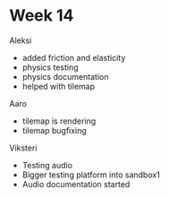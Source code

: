 # Week 14


Aleksi

- added friction and elasticity
- physics testing
- physics documentation
- helped with tilemap

Aaro

- tilemap is rendering
- tilemap bugfixing


Viksteri

- Testing audio
- Bigger testing platform into sandbox1
- Audio documentation started